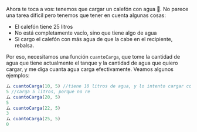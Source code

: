 Ahora te toca a vos: tenemos que cargar un calefón con agua :potable_water:. No parece una tarea difícil pero tenemos que tener en cuenta algunas cosas:

* El calefón tiene 25 litros
* No está completamente vacío, sino que tiene algo de agua
* Si cargo el calefón con más agua de que la cabe en el recipiente, rebalsa.

Por eso, necesitamos una función `cuantoCarga`, que tome la cantidad de agua que tiene actualmente el tanque y la cantidad de agua que quiero cargar, y me diga cuanta agua carga efectivamente. Veamos algunos ejemplos:

```javascript
ム cuantoCarga(10, 5) //tiene 10 litros de agua, y lo intento cargar con 5 litros más
5 //carga 5 litros, porque no re
ム cuantoCarga(20, 5)
5
ム cuantoCarga(22, 5)
3
ム cuantoCarga(25, 5)
0
```
